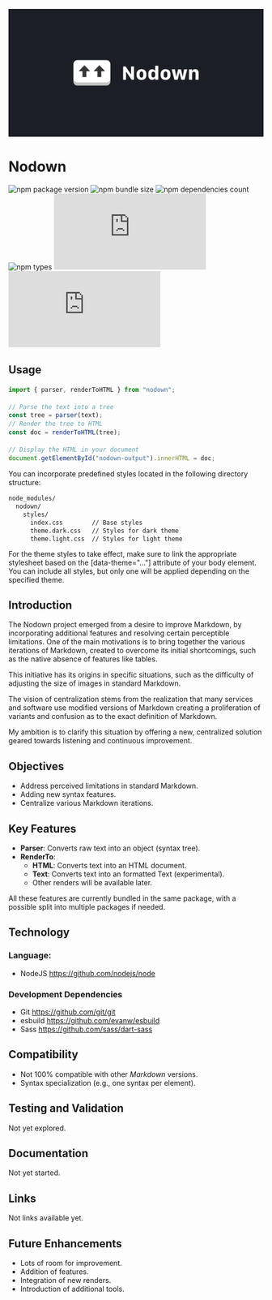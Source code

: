 ![nodown thumbnail](https://raw.githubusercontent.com/nodownjs/brand-assets/main/thumbnail/thumbnail.svg)

# Nodown

![npm package version](https://badgen.net/npm/v/nodown) ![npm bundle size](https://img.shields.io/bundlephobia/min/nodown) ![npm dependencies count](https://badgen.net/bundlephobia/dependency-count/nodown) ![npm types](https://badgen.net/npm/types/nodown) ![github commits count](https://badgen.net/github/commits/nodownjs/nodown.js) ![github last commit](https://badgen.net/github/last-commit/nodownjs/nodown.js)

## Usage

```js
import { parser, renderToHTML } from "nodown";

// Parse the text into a tree
const tree = parser(text);
// Render the tree to HTML
const doc = renderToHTML(tree);

// Display the HTML in your document
document.getElementById("nodown-output").innerHTML = doc;
```

You can incorporate predefined styles located in the following directory structure:

```arduino
node_modules/
  nodown/
    styles/
      index.css        // Base styles
      theme.dark.css   // Styles for dark theme
      theme.light.css  // Styles for light theme
```

For the theme styles to take effect, make sure to link the appropriate stylesheet based on the [data-theme="..."] attribute of your body element. You can include all styles, but only one will be applied depending on the specified theme.

## Introduction

The Nodown project emerged from a desire to improve Markdown, by incorporating additional features and resolving certain perceptible limitations. One of the main motivations is to bring together the various iterations of Markdown, created to overcome its initial shortcomings, such as the native absence of features like tables.

This initiative has its origins in specific situations, such as the difficulty of adjusting the size of images in standard Markdown.

The vision of centralization stems from the realization that many services and software use modified versions of Markdown creating a proliferation of variants and confusion as to the exact definition of Markdown.

My ambition is to clarify this situation by offering a new, centralized solution geared towards listening and continuous improvement.

## Objectives

- Address perceived limitations in standard Markdown.
- Adding new syntax features.
- Centralize various Markdown iterations.

## Key Features

- **Parser**: Converts raw text into an object (syntax tree).
- **RenderTo**:
  - **HTML**: Converts text into an HTML document.
  - **Text**: Converts text into an formatted Text (experimental).
  - Other renders will be available later.

All these features are currently bundled in the same package, with a possible split into multiple packages if needed.

## Technology

### Language:

- NodeJS https://github.com/nodejs/node

### Development Dependencies

- Git https://github.com/git/git
- esbuild https://github.com/evanw/esbuild
- Sass https://github.com/sass/dart-sass

## Compatibility

- Not 100% compatible with other _Markdown_ versions.
- Syntax specialization (e.g., one syntax per element).

## Testing and Validation

Not yet explored.

## Documentation

Not yet started.

## Links

Not links available yet.

## Future Enhancements

- Lots of room for improvement.
- Addition of features.
- Integration of new renders.
- Introduction of additional tools.
